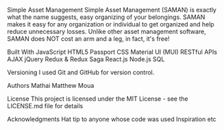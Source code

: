 Simple Asset Management
Simple Asset Management (SAMAN) is exactly what the name suggests, easy organizing of your belongings. SAMAN makes it easy for any organization or individual to get organized and help reduce unnecessary losses. Unlike other asset management software, SAMAN does NOT cost an arm and a leg, in fact, it's free!

Built With
JavaScript
HTML5
Passport
CSS
Material UI (MUI)
RESTful APIs
AJAX
jQuery
Redux & Redux Saga
React.js
Node.js
SQL

Versioning
I used Git and GitHub for version control.

Authors
Mathai Matthew Moua

License
This project is licensed under the MIT License - see the LICENSE.md file for details

Acknowledgments
Hat tip to anyone whose code was used
Inspiration
etc
